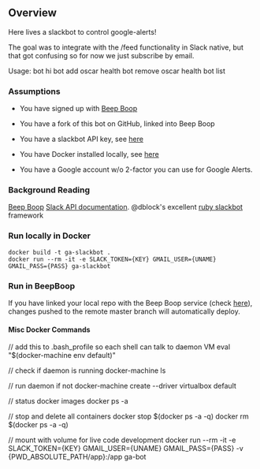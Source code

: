 ## Overview
Here lives a slackbot to control google-alerts!

The goal was to integrate with the /feed functionality in Slack native, but that got confusing so for now we just subscribe by email.

Usage:
  bot hi
  bot add oscar health
  bot remove oscar health
  bot list


### Assumptions
* You have signed up with [Beep Boop](https://beepboophq.com)
* You have a fork of this bot on GitHub, linked into Beep Boop

* You have a slackbot API key, see [here](https://my.slack.com/services/new/bot)
* You have Docker installed locally, see [here](https://docs.docker.com/mac/)
* You have a Google account w/o 2-factor you can use for Google Alerts.

### Background Reading
[Beep Boop](https://beepboophq.com/docs/article/overview)
[Slack API documentation](https://api.slack.com/).
@dblock's excellent [ruby slackbot](https://github.com/dblock) framework 


### Run locally in Docker
	docker build -t ga-slackbot .
	docker run --rm -it -e SLACK_TOKEN={KEY} GMAIL_USER={UNAME} GMAIL_PASS={PASS} ga-slackbot
  
  
### Run in BeepBoop
If you have linked your local repo with the Beep Boop service (check [here](https://beepboophq.com/0_o/my-projects)), changes pushed to the remote master branch will automatically deploy.


#### Misc Docker Commands
// add this to .bash_profile so each shell can talk to daemon VM
  eval "$(docker-machine env default)"

// check if daemon is running
  docker-machine ls

// run daemon if not
  docker-machine create --driver virtualbox default

// status
  docker images
  docker ps -a 

// stop and delete all containers
  docker stop $(docker ps -a -q)
  docker rm $(docker ps -a -q)

// mount with volume for live code development
  docker run --rm -it -e SLACK_TOKEN={KEY} GMAIL_USER={UNAME} GMAIL_PASS={PASS} -v {PWD_ABSOLUTE_PATH/app}:/app ga-bot
